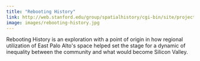 ```yaml
---
title: "Rebooting History"
link: http://web.stanford.edu/group/spatialhistory/cgi-bin/site/project.php?id=1045
image: images/rebooting-history.jpg
---
```

Rebooting History is an exploration with a point of origin in how regional utilization of East Palo Alto's space helped set the stage for a dynamic of inequality between the community and what would become Silicon Valley.
